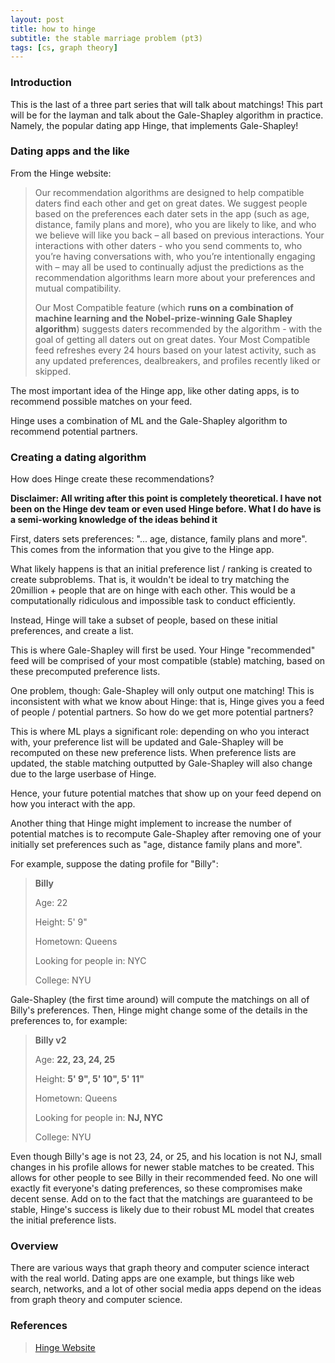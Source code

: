 ```yaml
---
layout: post
title: how to hinge
subtitle: the stable marriage problem (pt3)
tags: [cs, graph theory]
---
```


### Introduction
This is the last of a three part series that will talk about matchings! This part will be for the layman and talk about the Gale-Shapley algorithm in practice. Namely, the popular dating app Hinge, that implements Gale-Shapley!

### Dating apps and the like

From the Hinge website: 

>Our recommendation algorithms are designed to help compatible daters find each other and get on great dates. We suggest people based on the preferences each dater sets in the app (such as age, distance, family plans and more), who you are likely to like, and who we believe will like you back – all based on previous interactions. Your interactions with other daters - who you send comments to, who you’re having conversations with, who you’re intentionally engaging with – may all be used to continually adjust the predictions as the recommendation algorithms learn more about your preferences and mutual compatibility.
>
>Our Most Compatible feature (which **runs on a combination of machine learning and the Nobel-prize-winning Gale Shapley algorithm**) suggests daters recommended by the algorithm - with the goal of getting all daters out on great dates. Your Most Compatible feed refreshes every 24 hours based on your latest activity, such as any updated preferences, dealbreakers, and profiles recently liked or skipped.

The most important idea of the Hinge app, like other dating apps, is to recommend possible matches on your feed. 

Hinge uses a combination of ML and the Gale-Shapley algorithm to recommend potential partners. 

### Creating a dating algorithm

How does Hinge create these recommendations? 

**Disclaimer: All writing after this point is completely theoretical. I have not been on the Hinge dev team or even used Hinge before. What I do have is a semi-working knowledge of the ideas behind it**

First, daters sets preferences: "... age, distance, family plans and more". This comes from the information that you give to the Hinge app. 

What likely happens is that an initial preference list / ranking is created to create subproblems. That is, it wouldn't be ideal to try matching the 20million + people that are on hinge with each other. This would be a computationally ridiculous and impossible task to conduct efficiently. 

Instead, Hinge will take a subset of people, based on these initial preferences, and create a list. 

This is where Gale-Shapley will first be used. Your Hinge "recommended" feed will be comprised of your most compatible (stable) matching, based on these precomputed preference lists. 

One problem, though: Gale-Shapley will only output one matching! This is inconsistent with what we know about Hinge: that is, Hinge gives you a feed of people / potential partners. So how do we get more potential partners?

This is where ML plays a significant role: depending on who you interact with, your preference list will be updated and Gale-Shapley will be recomputed on these new preference lists. When preference lists are updated, the stable matching outputted by Gale-Shapley will also change due to the large userbase of Hinge. 

Hence, your future potential matches that show up on your feed depend on how you interact with the app. 

Another thing that Hinge might implement to increase the number of potential matches is to recompute Gale-Shapley after removing one of your initially set preferences such as "age, distance family plans and more". 

For example, suppose the dating profile for "Billy":

>**Billy**
>
>Age: 22
>
>Height: 5' 9"
>
>Hometown: Queens
>
>Looking for people in: NYC
>
>College: NYU

Gale-Shapley (the first time around) will compute the matchings on all of Billy's preferences. Then, Hinge might change some of the details in the preferences to, for example:

>**Billy v2**
>
>Age: **22, 23, 24, 25**
>
>Height: **5' 9", 5' 10", 5' 11"**
>
>Hometown: Queens
>
>Looking for people in: **NJ, NYC**
>
>College: NYU

Even though Billy's age is not 23, 24, or 25, and his location is not NJ, small changes in his profile allows for newer stable matches to be created. This allows for other people to see Billy in their recommended feed. No one will exactly fit everyone's dating preferences, so these compromises make decent sense. Add on to the fact that the matchings are guaranteed to be stable, Hinge's success is likely due to their robust ML model that creates the initial preference lists. 

### Overview

There are various ways that graph theory and computer science interact with the real world. Dating apps are one example, but things like web search, networks, and a lot of other social media apps depend on the ideas from graph theory and computer science. 

### References

>[Hinge Website](https://hinge.co/ai-principles)
